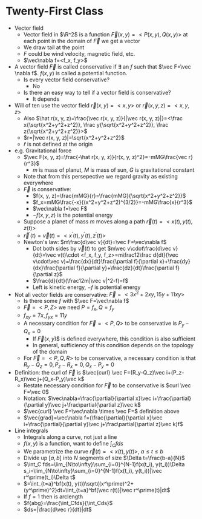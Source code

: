 # Twenty-First Class
* Vector field
  * Vector field in $\R^2$ is a function $\vec F(x, y)=<P(x, y), Q(x, y)>$ at each point in the domain of $\vec F$ we get a vector
  * We draw tail at the point
  * $F$ could be wind velocity, magnetic field, etc.
  * $\vec\nabla f=<f_x, f_y>$
* A vector field $\vec F$ is called conservative if $\exists$ an $f$ such that $\vec F=\vec \nabla f$. $f(x, y)$ is called a potential function. 
  * Is every vector field conservative? 
    * No
  * Is there an easy way to tell if a vector field is conservative? 
    * It depends
* Will of ten use the vector field $\vec r(x, y)=<x, y>$ or $\vec r(x, y, z)=<x, y, z>$
  * Also $\hat r(x, y, z)=\frac{\vec r(x, y, z)}{|\vec r(x, y, z)|}=<\frac x{\sqrt{x^2+y^2+z^2}}, \frac y{\sqrt{x^2+y^2+z^2}}, \frac z{\sqrt{x^2+y^2+z^2}}>$
  * $r=|\vec r(x, y, z)|=\sqrt{x^2+y^2+z^2}$
  * $\hat r$ is not defined at the origin
* e.g. Gravitational force
  * $\vec F(x, y, z)=\frac{-\hat r(x, y, z)}{r(x, y, z)^2}=-mMG\frac{vec r}{r^3}$
    * $m$ is mass of planut, $M$ is mass of sun, $G$ is gravitational constant
  * Note that from this persepective we regard gravity as existing everywhere
  * $\vec F$ is conservative:
    * $f(x, y, z)=\frac{mMG}{r}=\frac{mMG}{\sqrt{x^2+y^2+z^2}}$
    * $f_x=mMG\frac{-x}{(x^2+y^2+z^2)^{3/2}}=-mMG\frac{x}{r^3}$
    * $\vec\nabla f=\vec F$
    * $-f(x, y, z)$ is the potential energy
  * Suppose a planet of mass $m$ moves along a path $\vec r(t)=<x(t), y(t), z(t)>$
  * $\vec r^\prime(t)=\vec v(t)=<x^\prime(t), y^\prime(t), z^\prime(t)>$
  * Newton's law: $m\frac{d\vec v}{dt}=\vec F=\vec\nabla f$
    * Dot both sides by $\vec v(t)$ to get $m\vec v\cdot\frac{d\vec v}{dt}=\vec v(t)\cdot <f_x, f_y, f_z>=m\frac12\frac d{dt}(\vec v\cdot\vec v)=\frac{dx}{dt}\frac{\partial f}{\partial x}+\frac{dy}{dx}\frac{\partial f}{\partial y}+\frac{dz}{dt}\frac{\partial f}{\partial z}$
    * $\frac{d}{dt}(\frac12m|\vec v|^2-f)=f$
    * Left is kinetic energy, $-f$ is potential energy
* Not all vector fields are conservative: $\vec F=<3x^2+2xy, 15y+11xy>$
  * Is there some $f$ with $\vec F=\vec\nabla f$
  * $\vec F=<P, Z>$ we need $P=f_x, Q=f_y$
  * $f_{xy}=7x, f_{yx}=11y$
  * A necessary condition for $\vec F=<P, Q>$ to be conservative is $P_y-Q_x=0$
    * If $\vec F(x, y)$$ is defined everywhere, this condition is also sufficient
    * In general, sufficiency of this condition depends on the topology of the domain
  * For $\vec F=<P, Q, R>$ to be conservative, a necessary condition is that $R_y-Q_z=0, P_z-R_x=0, Q_x-P_y=0$
* Definition: the curl of $\vec F$ is $\vec{curl} \vec F=(R_y-Q_z)\vec i+(P_z-R_x)\vec j+(Q_x-P_y)\vec k$
  * Restate necessary condition for $\vec F$ to be conservative is $curl \vec F=\vec 0$
  * Notation: $\vec\nabla=\frac{\partial}{\partial x}\vec i+\frac{\partial}{\partial y}\vec j+\frac\partial{\partial z}\vec k$
  * $\vec{curl} \vec F=\vec\nabla \times \vec F=$ definition above
  * $\vec{grad}=\vec\nabla f=(\frac{\partial}{\partial x}\vec i+\frac{\partial}{\partial y}\vec j+\frac\partial{\partial z}\vec k)f$
* Line integrals
  * Integrals along a curve, not just a line
  * $f(x, y)$ is a function, want to define $\int_C fds$
  * We parametrize the curve $\vec r(t)=<x(t), y(t)>$, $a\leq t\leq b$
  * Divide up $[a, b]$ into $N$ segments of size $\Delta t=\frac{b-a}{N}$
  * $\int_C fds=\lim_{N\to\infty}\sum_{i=0}^{N-1}f(x(t_i), y(t_i))\Delta s_i=\lim_{N\to\infty}\sum_{i=0}^{N-1}f(x(t_i), y(t_i))|\vec r^\prime(t_i)\Delta t$
  * $=\int_{t=a}^bf(x(t), y(t))\sqrt{(x^\prime)^2+(y^\prime)^2}dt=\int_{t=a}^bf(\vec r(t))|\vec r^\prime(t)|dt$
  * If $f=1$ then is arclength
  * $f{abg}=\frac{\int_Cfds}{\int_Cds}$
  * $ds=|\frac{d\vec r}{dt}|dt$